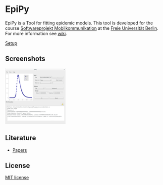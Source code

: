 # EpiPy
EpiPy is a Tool for fitting epidemic models. This tool is developed for the course [Softwareprojekt Mobilkommunikation][1] at the [Freie Universität Berlin][2]. For more information see [wiki][3].

[Setup](https://github.com/ckaus/EpiPy/wiki/4.-Setup)

## Screenshots
![Debian](https://github.com/ckaus/EpiPy/blob/master/doc/screenshots/epipy_alpha_debian.png "Debian")

## Literature

* [Papers][5]

## License
[MIT license][7]

[1]: http://www.mi.fu-berlin.de/inf/groups/ag-tech/teaching/2015-16_WS/P_19308912_Softwareprojekt_Mobilkommunikation/index.html "Course"
[2]: http://www.fu-berlin.de/en/index.html "FU Berlin"
[3]: https://github.com/ckaus/EpiPy/wiki "wiki"
[5]: https://www.dropbox.com/sh/3gtnm32uq6nn0cu/AAAbHY9DkdnRPuZo-vePaO1Fa?dl=0 "Paper"
[7]: https://github.com/ckaus/EpiPy/blob/master/LICENSE "MIT license"
